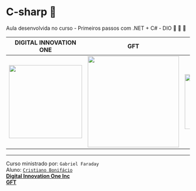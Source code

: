 # C-sharp  :vulcan_salute:
Aula desenvolvida no curso - Primeiros passos com .NET + C# - DIO  :rocket: :rocket: :rocket:






DIGITAL INNOVATION ONE | GFT | C#
----|-----|----
<img src="https://user-images.githubusercontent.com/77255300/106395120-46b42500-63df-11eb-93fc-82bce2f367e0.png" width=200> | <img src="https://user-images.githubusercontent.com/77255300/106394975-6eef5400-63de-11eb-8828-1e595681f223.png" width=250> |  <img src="https://user-images.githubusercontent.com/77255300/106394768-1075a600-63dd-11eb-80a4-2bf1f699288a.png" width=150>


---

 





Curso ministrado por: ```Gabriel Faraday```  
Aluno: [```Cristiano Bonifácio```](https://www.linkedin.com/in/cristianowebdesigner2019/)  
[**Digital Innovation One Inc**](https://digitalinnovation.one/)   
[**GFT**](https://www.gft.com/br/pt/index/)  
  
